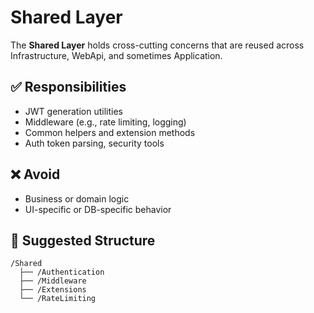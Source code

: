 # Shared Layer

The **Shared Layer** holds cross-cutting concerns that are reused across Infrastructure, WebApi, and sometimes Application.

## ✅ Responsibilities
- JWT generation utilities
- Middleware (e.g., rate limiting, logging)
- Common helpers and extension methods
- Auth token parsing, security tools

## ❌ Avoid
- Business or domain logic
- UI-specific or DB-specific behavior

## 📁 Suggested Structure
```
/Shared
  ├── /Authentication
  ├── /Middleware
  ├── /Extensions
  └── /RateLimiting
```
